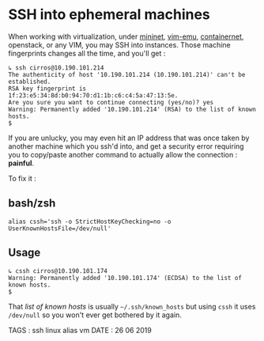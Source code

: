 # SSH into ephemeral machines

When working with virtualization, under [mininet](http://mininet.org/), [vim-emu](https://osm.etsi.org/wikipub/index.php/VIM_emulator), [containernet](https://github.com/containernet/containernet), openstack, or any VIM, you may SSH into instances. Those machine fingerprints changes all the time, and you'll get : 

```
↳ ssh cirros@10.190.101.214
The authenticity of host '10.190.101.214 (10.190.101.214)' can't be established.
RSA key fingerprint is 1f:23:e5:34:8d:b0:94:70:d1:1b:c6:c4:5a:47:13:5e.
Are you sure you want to continue connecting (yes/no)? yes
Warning: Permanently added '10.190.101.214' (RSA) to the list of known hosts.
$
```

If you are unlucky, you may even hit an IP address that was once taken by another machine which you ssh'd into, and get a security error requiring you to copy/paste another command to actually allow the connection : **painful**.
 
To fix it : 

## bash/zsh

```
alias cssh='ssh -o StrictHostKeyChecking=no -o UserKnownHostsFile=/dev/null'
```

## Usage

```
↳ cssh cirros@10.190.101.174
Warning: Permanently added '10.190.101.174' (ECDSA) to the list of known hosts.
$ 
```

That *list of known hosts* is usually `~/.ssh/known_hosts` but using `cssh` it uses `/dev/null` so you won't ever get bothered by it again.


TAGS : ssh linux alias vm
DATE : 26 06 2019